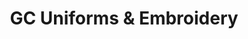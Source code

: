 ---
title: "GC Uniforms & Embroidery"
url: /burleigh-waters/gc-uniforms-und-embroidery/
shop: Kleidung
---